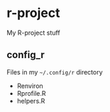 r-project
=========

My R-project stuff

## config_r

Files in my `~/.config/r` directory

* Renviron
* Rprofile.R
* helpers.R
